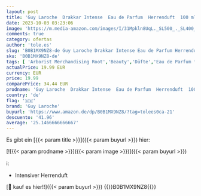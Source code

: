 ```yaml
---
layout: post
title: 'Guy Laroche  Drakkar Intense  Eau de Parfum  Herrenduft  100 ml'
date: 2023-10-03 03:23:06
image: 'https://m.media-amazon.com/images/I/31Mpkln8UqL._SL500_._SL400_.jpg'
comments: true
category: ofertas
author: 'tole.es'
slug: 'B0B1MX9NZ8-de Guy Laroche Drakkar Intense Eau de Parfum Herrenduft 100 ml'
sku: 'B0B1MX9NZ8-de'
tags: [ 'Arborist Merchandising Root','Beauty','Düfte','Eau de Parfum für Herren','Herrendüfte','Kosmetik','guy laroche','🇩🇪', ]
actualPrice: 19.99 EUR
currency: EUR
price: 19.99
comparePrice: 34.44 EUR
prodname: 'Guy Laroche  Drakkar Intense  Eau de Parfum  Herrenduft  100 ml'
country: 'de'
flag: '🇩🇪'
brand: 'Guy Laroche'
buyurl: 'https://www.amazon.de/dp/B0B1MX9NZ8/?tag=tolees0ca-21'
descuento: '41.96'
average: '25.1466666666667'
---
```


Es gibt ein [{{< param title >}}]({{< param buyurl >}}) hier:

[![{{< param prodname >}}]({{< param image >}})]({{< param buyurl >}})

ℹ️:

- Intensiver Herrenduft

[🛒 kauf es hier!!]({{< param buyurl >}})
{{<world>}}B0B1MX9NZ8{{</world>}}
